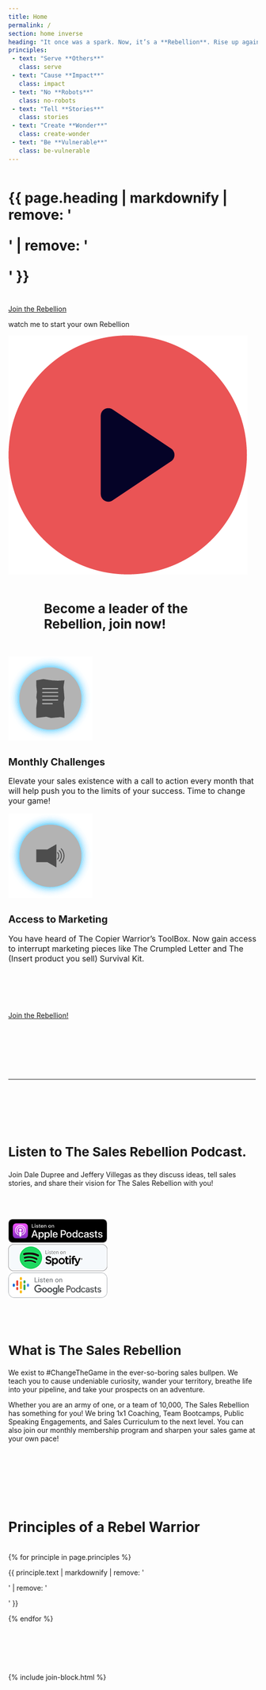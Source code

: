 ```yaml
---
title: Home
permalink: /
section: home inverse
heading: "It once was a spark. Now, it’s a **Rebellion**. Rise up against the status quo of the sales world... **Join The Sales Rebellion**."
principles:
 - text: "Serve **Others**"
   class: serve
 - text: "Cause **Impact**"
   class: impact
 - text: "No **Robots**"
   class: no-robots
 - text: "Tell **Stories**"
   class: stories
 - text: "Create **Wonder**"
   class: create-wonder
 - text: "Be **Vulnerable**"
   class: be-vulnerable
---
```


<div style="background:url(/img/bg-triangle.png) no-repeat;background-position:calc(50% + 750px) bottom">
  <div class="row" style="margin-bottom:50px">
    <div class="column medium-8 medium-offset-2">
      <h1 class="text-xlarge text-center" style="margin-bottom:40px">{{ page.heading | markdownify | remove: '<p>' | remove: '</p>' }}</h1>
      <a class="button" style="margin-bottom: 60px" href="/join/">Join the Rebellion</a>
      <p class="watchme">watch me to start your own Rebellion</p>
      <div class="youtube">
        <a><img src="/img/icon-red-play.png" /></a>
        <div id="video" style="display:none"></div>
      </div>
    </div>
  </div>
</div>
<div class="row" style="margin-bottom:50px">
  <div class="column medium-8 medium-offset-2">
    <h2 class="text-center background-text" style="background-image:url('/img/be-a-rebel.svg');margin:0 auto;font-size:26px;width:360px"><strong>Become a leader of the Rebellion,</strong> join now!</h2>
  </div>
</div>
<div style="background:url(/img/bg-bolt.png) no-repeat;background-position:calc(50% - 650px) top">
  <div class="row text-center" style="padding-bottom:80px">
    <div class="column medium-4 medium-offset-2">
      <img alt="Monthly Challenges" src="/img/icon-challenges.png" />
      <h2 style="font-size:20px"><strong>Monthly Challenges</strong></h2>
      <p style="font-size:16px">Elevate your sales existence with a call to action every month that will help push you to the limits of your success. Time to change your game!</p>
    </div>
    <div class="column medium-4 end">
      <img alt="Marketing" src="/img/icon-marketing.png" />
      <h2 style="font-size:20px"><strong>Access to Marketing</strong></h2>
      <p style="font-size:16px">You have heard of The Copier Warrior’s ToolBox. Now gain access to interrupt marketing pieces like The Crumpled Letter and The (Insert product you sell) Survival Kit.</p>
    </div>
  </div>
</div>
<div style="background:url(/img/bg-circle-yellow.png) no-repeat;background-position:calc(50% - 550px) top">
  <div class="row" style="padding-bottom:80px">
    <div class="column medium-8 medium-offset-2">
      <a class="button" href="/join/">Join the Rebellion!</a>
      <hr style="margin-top:120px;max-width:500px" />
    </div>
  </div>
</div>
<div style="background:url(/img/bg-circle-black.png) no-repeat;background-position:calc(50% + 550px) bottom">
  <div class="row">
    <div class="column medium-8 medium-offset-2 text-center">
      <h2 style="font-size:26px">Listen to <strong>The Sales Rebellion Podcast.</strong></h2>
      <p>Join Dale Dupree and Jeffery Villegas as they discuss ideas, tell sales stories, and share their vision for The Sales Rebellion with you!</p>
    </div>
  </div>
  <div class="row small-up-1 large-up-3 text-center" style="margin-bottom:50px;margin-top:50px">
    <div class="column column-block">
      <a aria-label="Selling Local Podcast on iTunes" href="https://itunes.apple.com/us/podcast/selling-local-stories-tips-service/id1360290531?mt=2" target="_blank"><img alt="iTunes Podcast" style="width:200px" src="/img/podcast-apple.svg" /></a>
    </div>
    <div class="column column-block">
      <a aria-label="Selling Local Podcast on Spotify" href="https://open.spotify.com/show/6vggsDkQyAuOgsUciBNj9E" target="_blank"><img alt="Spotify Podcast" style="width:200px" src="/img/podcast-spotify.png" /></a>
    </div>
    <div class="column column-block">
      <a aria-label="Selling Local Podcast on Google Play" href="https://play.google.com/music/m/I6nr6unquvf7iq3saaovthqerwu?t=Selling_Local_Stories__Tips__Service" target="_blank"><img alt="Google Play Podcast" style="width:200px" src="/img/podcast-google.svg" /></a>
    </div>
  </div>
</div>
<div style="background:url(/img/bg-rectangle.png) no-repeat;background-position:calc(50% - 550px) bottom">
  <div class="row" style="margin-bottom:100px">
    <div class="column medium-8 medium-offset-2">
      <h2 style="font-size:26px">What is <strong>The Sales Rebellion</strong></h2>
      <p>We exist to #ChangeTheGame in the ever-so-boring sales bullpen. We teach you to cause undeniable curiosity, wander your territory, breathe life into your pipeline, and take your prospects on an adventure.</p>
      <p>Whether you are an army of one, or a team of 10,000, The Sales Rebellion has something for you! We bring 1x1 Coaching, Team Bootcamps, Public Speaking Engagements, and Sales Curriculum to the next level. You can also join our monthly membership program and sharpen your sales game at your own pace!</p>
    </div>
  </div>
</div>
<div class="row">
  <div class="column medium-8 medium-offset-2">
    <h2 class="text-center background-text" style="background-image:url('/img/rebel-warrior.svg');display:block;font-size:28px;margin-bottom:35px">Principles of a Rebel Warrior</h2>
  </div>
</div>
<div style="background:url(/img/bg-bolt.png) no-repeat;background-position:calc(50% + 650px) bottom;padding-bottom:1px">
  <div class="row small-up-1 medium-up-2 large-up-3 medium-8 medium-offset-2 bg-icons" style="margin-bottom:100px">
    {% for principle in page.principles %}
    <div class="column column-block">
      <p class="{{ principle.class }}">{{ principle.text | markdownify | remove: '<p>' | remove: '</p>' }}</p>
    </div>
    {% endfor %}
  </div>
</div>
{% include join-block.html %}
